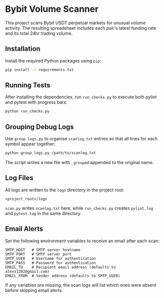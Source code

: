 # Bybit Volume Scanner

This project scans Bybit USDT perpetual markets for unusual volume activity.
The resulting spreadsheet includes each pair's latest funding rate and its total 24​hr trading volume.

## Installation

Install the required Python packages using `pip`:

```bash
pip install -r requirements.txt
```

## Running Tests

After installing the dependencies, run `run_checks.py` to execute
both pylint and pytest with progress bars:

```bash
python run_checks.py
```

## Grouping Debug Logs

Use `group_logs.py` to organise `scanlog.txt` entries so that all lines for
each symbol appear together:

```bash
python group_logs.py /path/to/scanlog.txt
```

The script writes a new file with `_grouped` appended to the original name.

## Log Files

All logs are written to the `logs` directory in the project root:

```
<project_root>/logs
```

`scan.py` writes `scanlog.txt` here, while `run_checks.py` creates
`pylint.log` and `pytest.log` in the same directory.

## Email Alerts

Set the following environment variables to receive an email after each scan:

```
SMTP_HOST   # SMTP server hostname
SMTP_PORT   # SMTP server port
SMTP_USER   # Username for authentication
SMTP_PASS   # Password for authentication
EMAIL_TO    # Recipient email address (defaults to alexx1202@gmail.com)
EMAIL_FROM  # Sender address (defaults to SMTP_USER)
```

If any variables are missing, the scan logs will list which ones were absent
before skipping email alerts.


